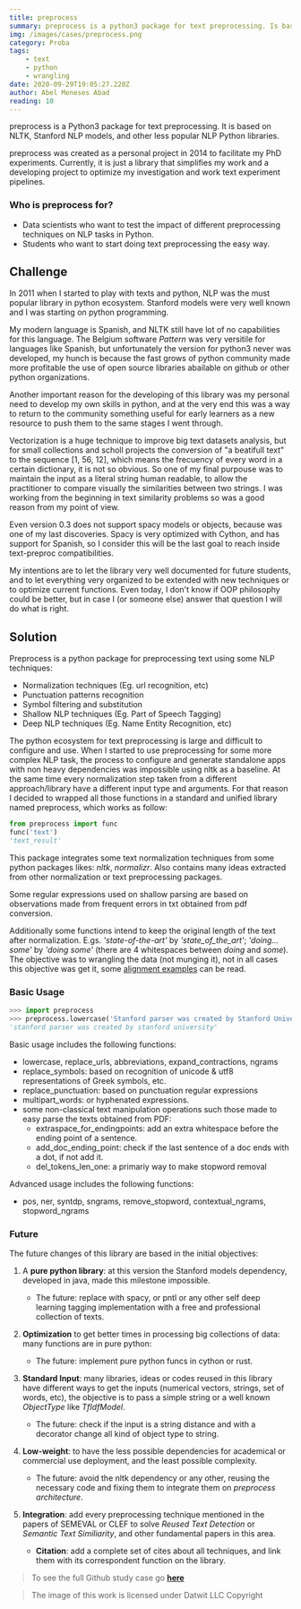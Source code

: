 ```yaml
---
title: preprocess
summary: preprocess is a python3 package for text preprocessing. Is based on NLTK, Stanford NLP models, and other less popular NLP python libraries.
img: /images/cases/preprocess.png
category: Proba
tags: 
    - text
    - python
    - wrangling
date: 2020-09-29T19:05:27.220Z
author: Abel Meneses Abad 
reading: 10 
---
```



preprocess is a Python3 package for text preprocessing. It is based on NLTK, Stanford NLP models, and other less popular NLP Python libraries.

preprocess was created as a personal project in 2014 to facilitate my PhD experiments. Currently, it is just a library that simplifies my work and a developing project to optimize my investigation and work text experiment pipelines.

### Who is preprocess for?
* Data scientists who want to test the impact of different preprocessing techniques on NLP tasks in Python.
* Students who want to start doing text preprocessing the easy way.
## Challenge

In 2011 when I started to play with texts and python, NLP was the must popular library in python ecosystem. Stanford models were very well known and I was starting on python programming.

My modern language is Spanish, and NLTK still have lot of no capabilities for this language. The Belgium software _Pattern_ was very versitile for languages like Spanish, but unfortunately the version for python3 never was developed, my hunch is because the fast grows of python community made more profitable the use of open source libraries abailable on github or other python organizations.

Another important reason for the developing of this library was my personal need to develop my own skills in python, and at the very end this was a way to return to the community something useful for early learners as a new resource to push them to the same stages I went through.

Vectorization is a huge technique to improve big text datasets analysis, but for small collections and scholl projects the conversion of "a beatifull text" to the sequence [1, 56, 12], which means the frecuency of every word in a certain dictionary, it is not so obvious. So one of my final purpouse was to maintain the input as a literal string human readable, to allow the practitioner to compare visually the similarities between two strings. I was working from the beginning in text similarity problems so was a good reason from my point of view.

Even version 0.3 does not support spacy models or objects, because was one of my last discoveries. Spacy is very optimized with Cython, and has support for Spanish, so I consider this will be the last goal to reach inside text-preproc compatibilities.

My intentions are to let the library very well documented for future students, and to let everything very organized to be extended with new techniques or to optimize current functions. Even today, I don't know if OOP philosophy could be better, but in case I (or someone else) answer that question I will do what is right.

## Solution

Preprocess is a python package for preprocessing text using some NLP techniques:

* Normalization techniques (Eg. url recognition, etc)
* Punctuation patterns recognition
* Symbol filtering and substitution
* Shallow NLP techniques (Eg. Part of Speech Tagging)
* Deep NLP techniques (Eg. Name Entity Recognition, etc)

The python ecosystem for text preprocessing is large and difficult to configure and use. When I started to use preprocessing for some more complex NLP task, the process to configure and generate standalone apps with non heavy dependencies was impossible using nltk as a baseline. At the same time every normalization step taken from a different approach/library have a different input type and arguments. For that reason I decided to wrapped all those functions in a standard and unified library named preprocess, which works as follow:

```python
from preprocess import func
func('text')
'text_result'
```

This package integrates some text normalization techniques from some python packages likes: _nltk_, _normalizr_. Also contains many ideas extracted from other normalization or text preprocessing packages.

Some regular expressions used on shallow parsing are based on observations made from frequent errors in txt obtained from pdf conversion.

Additionally some functions intend to keep the original length of the text after normalization. E.gs. _'state-of-the-art'_ by _'state\_of\_the\_art'_; _'doing... some'_ by _'doing    some'_ (there are 4 whitespaces between _doing_ and _some_).  The objective was to wrangling the data (not munging it), not in all cases this objective was get it, some [alignment examples](https://github.com/sorice/2017paraphrasebsent/02.2-Jaccard-Align-Preproc-to-Original-Sent.ipynb) can be read.

### Basic Usage

```python
>>> import preprocess
>>> preprocess.lowercase('Stanford parser was created by Stanford University')
'stanford parser was created by stanford university'
```

Basic usage includes the following functions:

* lowercase, replace_urls, abbreviations, expand_contractions, ngrams
* replace_symbols: based on recognition of unicode & utf8 representations of Greek symbols, etc. 
* replace_punctuation: based on punctuation regular expressions
* multipart_words: or hyphenated expressions.
* some non-classical text manipulation operations such those made to easy parse the texts obtained from PDF:
  * extraspace_for_endingpoints: add an extra whitespace before the ending point of a sentence.
  * add_doc_ending_point: check if the last sentence of a doc ends with a dot, if not add it.
  * del_tokens_len_one: a primariy way to make stopword removal

Advanced usage includes the following functions:

* pos, ner, syntdp, sngrams, remove_stopword, contextual_ngrams, stopword_ngrams

### Future

The future changes of this library are based in the initial objectives:

1. A __pure python library__: at this version the Stanford models dependency, developed in java,  made this milestone impossible.

    - The future: replace with spacy, or pntl or any other self deep learning tagging implementation with a free and professional collection of texts.

2. __Optimization__ to get better times in processing big collections of data: many functions are in pure python:

    - The future: implement pure python funcs in cython or rust.

3. __Standard Input__: many libraries, ideas or codes reused in this library have different ways to get the inputs (numerical vectors, strings, set of words, etc), the objective is to pass a simple string or a well known _ObjectType_ like _TfIdfModel_.

    - The future: check if the input is a string distance and with a decorator change all kind of object type to string.

4. __Low-weight__: to have the less possible dependencies for academical or commercial use deployment, and the least possible complexity.

    - The future: avoid the nltk dependency or any other, reusing the necessary code and fixing them to integrate them on _preprocess architecture_.

5. __Integration__: add every preprocessing technique mentioned in the papers of SEMEVAL or CLEF to solve _Reused Text Detection_ or _Semantic Text Similiarity_, and other fundamental papers in this area.

    - __Citation__: add a complete set of cites about all techniques, and link them with its correspondent function on the library.


> To see the full Github study case go [**here**](https://github.com/datwit/preprocess)


> The image of this work is licensed under Datwit LLC Copyright 

